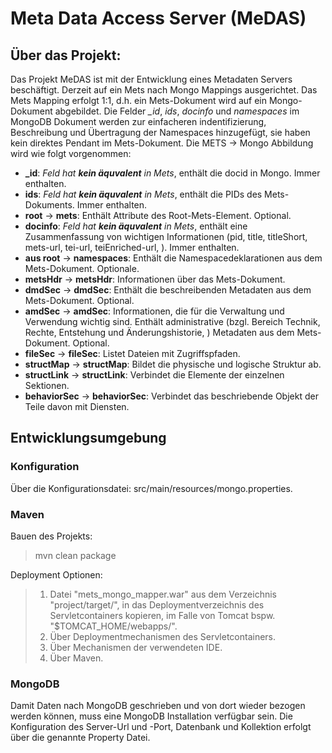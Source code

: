 # Meta Data Access Server (MeDAS)

## Über das Projekt:

Das Projekt MeDAS ist mit der Entwicklung eines Metadaten Servers beschäftigt. Derzeit auf ein Mets nach Mongo Mappings ausgerichtet. Das Mets Mapping erfolgt 1:1, d.h. ein Mets-Dokument wird auf ein Mongo-Dokument abgebildet. Die Felder *_id*, *ids*, *docinfo* und *namespaces* im MongoDB Dokument werden zur einfacheren indentifizierung, Beschreibung und Übertragung der Namespaces hinzugefügt, sie haben kein direktes Pendant im Mets-Dokument. Die  METS -> Mongo Abbildung wird wie folgt vorgenommen:

- **_id**: *Feld hat **kein äquvalent** in Mets*, enthält die docid in Mongo. Immer enthalten.
- **ids**: *Feld hat **kein äquvalent** in Mets*, enthält die PIDs des Mets-Dokuments. Immer enthalten.
- **root**         ->   **mets**: Enthält Attribute des Root-Mets-Element. Optional.
- **docinfo**: *Feld hat **kein äquvalent** in Mets*, enthält eine Zusammenfassung von wichtigen Informationen (pid, title, titleShort, mets-url, tei-url, teiEnriched-url, ). Immer enthalten.
- **aus root**     ->   **namespaces**: Enthält die Namespacedeklarationen aus dem Mets-Dokument. Optionale.
- **metsHdr**      ->   **metsHdr**: Informationen über das Mets-Dokument.
- **dmdSec**       ->   **dmdSec**: Enthält die beschreibenden Metadaten aus dem Mets-Dokument. Optional.
- **amdSec**       ->   **amdSec**: Informationen, die für die Verwaltung und Verwendung wichtig sind. Enthält administrative (bzgl. Bereich Technik, Rechte, Entstehung und Änderungshistorie, ) Metadaten aus dem Mets-Dokument. Optional.
- **fileSec**      ->   **fileSec**: Listet Dateien mit Zugriffspfaden.
- **structMap**    ->   **structMap**: Bildet die physische und logische Struktur ab.
- **structLink**   ->   **structLink**: Verbindet die Elemente der einzelnen Sektionen.
- **behaviorSec**  ->   **behaviorSec**: Verbindet das beschriebende Objekt der Teile davon mit Diensten.


## Entwicklungsumgebung
### Konfiguration
Über die Konfigurationsdatei: src/main/resources/mongo.properties.

### Maven
Bauen des Projekts:
>mvn clean package

Deployment Optionen:
>1. Datei "mets_mongo_mapper.war" aus dem Verzeichnis "project/target/", in das Deploymentverzeichnis des Servletcontainers kopieren, im Falle von Tomcat bspw. "$TOMCAT_HOME/webapps/".
>2. Über Deploymentmechanismen des Servletcontainers.
>3. Über Mechanismen der verwendeten IDE.
>4. Über Maven.

### MongoDB
Damit Daten nach MongoDB geschrieben und von dort wieder bezogen werden können, muss eine MongoDB Installation verfügbar sein. Die Konfiguration des Server-Url und -Port, Datenbank und Kollektion erfolgt über die genannte Property Datei.


